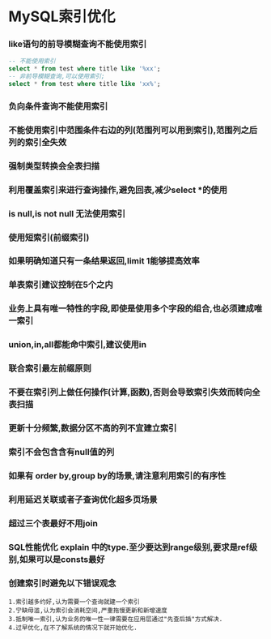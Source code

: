 # MySQL索引优化

### like语句的前导模糊查询不能使用索引

``` sql
-- 不能使用索引
select * from test where title like '%xx';
-- 非前导模糊查询,可以使用索引;
select * from test where title like 'xx%';
```

### 负向条件查询不能使用索引



### 不能使用索引中范围条件右边的列(范围列可以用到索引),范围列之后列的索引全失效



### 强制类型转换会全表扫描



### 利用覆盖索引来进行查询操作,避免回表,减少select *的使用



### is null,is not null 无法使用索引



### 使用短索引(前缀索引)



### 如果明确知道只有一条结果返回,limit 1能够提高效率



### 单表索引建议控制在5个之内



### 业务上具有唯一特性的字段,即使是使用多个字段的组合,也必须建成唯一索引



### union,in,all都能命中索引,建议使用in



### 联合索引最左前缀原则



### 不要在索引列上做任何操作(计算,函数),否则会导致索引失效而转向全表扫描



### 更新十分频繁,数据分区不高的列不宜建立索引



### 索引不会包含含有null值的列



### 如果有 order by,group by的场景,请注意利用索引的有序性



### 利用延迟关联或者子查询优化超多页场景



### 超过三个表最好不用join



### SQL性能优化 explain 中的type.至少要达到range级别,要求是ref级别,如果可以是consts最好



### 创建索引时避免以下错误观念

```
1.索引越多约好,认为需要一个查询就建一个索引
2.宁缺毋滥,认为索引会消耗空间,严重拖慢更新和新增速度
3.抵制唯一索引,认为业务的唯一性一律需要在应用层通过"先查后插"方式解决.
4.过早优化,在不了解系统的情况下就开始优化.
```



